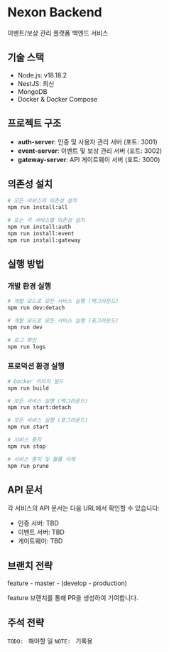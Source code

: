 # Nexon Backend

이벤트/보상 관리 플랫폼 백엔드 서비스

## 기술 스택

- Node.js: v18.18.2
- NestJS: 최신
- MongoDB
- Docker & Docker Compose

## 프로젝트 구조

- **auth-server**: 인증 및 사용자 관리 서버 (포트: 3001)
- **event-server**: 이벤트 및 보상 관리 서버 (포트: 3002)
- **gateway-server**: API 게이트웨이 서버 (포트: 3000)

## 의존성 설치

```bash
# 모든 서비스의 의존성 설치
npm run install:all

# 또는 각 서비스별 의존성 설치
npm run install:auth
npm run install:event
npm run install:gateway
```

## 실행 방법

### 개발 환경 실행

```bash
# 개발 모드로 모든 서비스 실행 (백그라운드)
npm run dev:detach

# 개발 모드로 모든 서비스 실행 (포그라운드)
npm run dev

# 로그 확인
npm run logs
```

### 프로덕션 환경 실행

```bash
# Docker 이미지 빌드
npm run build

# 모든 서비스 실행 (백그라운드)
npm run start:detach

# 모든 서비스 실행 (포그라운드)
npm run start

# 서비스 중지
npm run stop

# 서비스 중지 및 볼륨 삭제
npm run prune
```

## API 문서

각 서비스의 API 문서는 다음 URL에서 확인할 수 있습니다:

- 인증 서버: TBD
- 이벤트 서버: TBD
- 게이트웨이: TBD

## 브랜치 전략

feature - master - (develop - production)

feature 브랜치를 통해 PR을 생성하여 기여합니다.

## 주석 전략

`TODO: ` 해야할 일
`NOTE: ` 기록용
